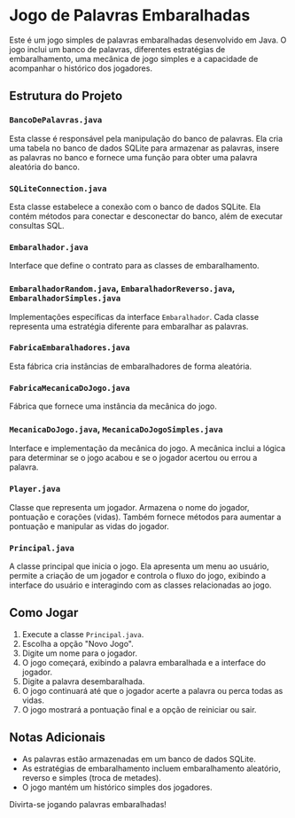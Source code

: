 # Jogo de Palavras Embaralhadas

Este é um jogo simples de palavras embaralhadas desenvolvido em Java. O jogo inclui um banco de palavras, diferentes estratégias de embaralhamento, uma mecânica de jogo simples e a capacidade de acompanhar o histórico dos jogadores.

## Estrutura do Projeto

### `BancoDePalavras.java`

Esta classe é responsável pela manipulação do banco de palavras. Ela cria uma tabela no banco de dados SQLite para armazenar as palavras, insere as palavras no banco e fornece uma função para obter uma palavra aleatória do banco.

### `SQLiteConnection.java`

Esta classe estabelece a conexão com o banco de dados SQLite. Ela contém métodos para conectar e desconectar do banco, além de executar consultas SQL.

### `Embaralhador.java`

Interface que define o contrato para as classes de embaralhamento.

### `EmbaralhadorRandom.java`, `EmbaralhadorReverso.java`, `EmbaralhadorSimples.java`

Implementações específicas da interface `Embaralhador`. Cada classe representa uma estratégia diferente para embaralhar as palavras.

### `FabricaEmbaralhadores.java`

Esta fábrica cria instâncias de embaralhadores de forma aleatória.

### `FabricaMecanicaDoJogo.java`

Fábrica que fornece uma instância da mecânica do jogo.

### `MecanicaDoJogo.java`, `MecanicaDoJogoSimples.java`

Interface e implementação da mecânica do jogo. A mecânica inclui a lógica para determinar se o jogo acabou e se o jogador acertou ou errou a palavra.

### `Player.java`

Classe que representa um jogador. Armazena o nome do jogador, pontuação e corações (vidas). Também fornece métodos para aumentar a pontuação e manipular as vidas do jogador.

### `Principal.java`

A classe principal que inicia o jogo. Ela apresenta um menu ao usuário, permite a criação de um jogador e controla o fluxo do jogo, exibindo a interface do usuário e interagindo com as classes relacionadas ao jogo.

## Como Jogar

1. Execute a classe `Principal.java`.
2. Escolha a opção "Novo Jogo".
3. Digite um nome para o jogador.
4. O jogo começará, exibindo a palavra embaralhada e a interface do jogador.
5. Digite a palavra desembaralhada.
6. O jogo continuará até que o jogador acerte a palavra ou perca todas as vidas.
7. O jogo mostrará a pontuação final e a opção de reiniciar ou sair.

## Notas Adicionais

- As palavras estão armazenadas em um banco de dados SQLite.
- As estratégias de embaralhamento incluem embaralhamento aleatório, reverso e simples (troca de metades).
- O jogo mantém um histórico simples dos jogadores.

Divirta-se jogando palavras embaralhadas!